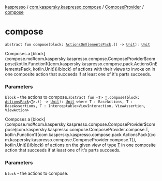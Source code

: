 [kaspresso](../../index.md) / [com.kaspersky.kaspresso.compose](../index.md) / [ComposeProvider](index.md) / [compose](./compose.md)

# compose

`abstract fun compose(block: `[`ActionsOnElementsPack`](../../com.kaspersky.kaspresso.compose.pack/-actions-on-elements-pack/index.md)`.() -> `[`Unit`](https://kotlinlang.org/api/latest/jvm/stdlib/kotlin/-unit/index.html)`): `[`Unit`](https://kotlinlang.org/api/latest/jvm/stdlib/kotlin/-unit/index.html)

Composes a [block](compose.md#com.kaspersky.kaspresso.compose.ComposeProvider$compose(kotlin.Function1((com.kaspersky.kaspresso.compose.pack.ActionsOnElementsPack, kotlin.Unit)))/block) of actions with their views to invoke on in one composite action that succeeds if at least
one of it's parts succeeds.

### Parameters

`block` - the actions to compose.`abstract fun <T> `[`T`](compose.md#T)`.compose(block: `[`ActionsPack`](../../com.kaspersky.kaspresso.compose.pack/-actions-pack/index.md)`<`[`T`](compose.md#T)`>.() -> `[`Unit`](https://kotlinlang.org/api/latest/jvm/stdlib/kotlin/-unit/index.html)`): `[`Unit`](https://kotlinlang.org/api/latest/jvm/stdlib/kotlin/-unit/index.html)` where T : BaseActions, T : BaseAssertions, T : Interceptable<ViewInteraction, ViewAssertion, ViewAction>`

Composes a [block](compose.md#com.kaspersky.kaspresso.compose.ComposeProvider$compose(com.kaspersky.kaspresso.compose.ComposeProvider.compose.T, kotlin.Function1((com.kaspersky.kaspresso.compose.pack.ActionsPack((com.kaspersky.kaspresso.compose.ComposeProvider.compose.T)), kotlin.Unit)))/block) of actions on the given view of type [T](compose.md#T) in one composite action that succeeds if at least
one of it's parts succeeds.

### Parameters

`block` - the actions to compose.
